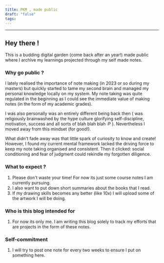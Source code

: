 ```yaml
---
title: PKM , made public
draft: "false"
tags:
---
```


---

##  Hey there !

This is a budding digital garden (come back after an year!) made public where I archive my learnings projected through my self made notes. 

### Why go public ?  

I lately realised the importance of note making (in 2023 or so during my masters) but quickly started to tame my second brain and managed my personal knowledge locally on my system.  My note taking was quite regulated in the beginning as I could see the immediate value of making notes (in the form of my academic grades). 

I was also personally was an entirely different being back then ( was religiously brainwashed by the hype culture glorifying  self-discipline, motivation, success and all sorts of blah blah blah :P ).  Nevertheless I moved away from this mindset (for good!).

What didn't fade away was that little spark of curiosity to know and create!  However, I found my current mental framework lacked the driving force to keep my note taking organised and consistent.  Then it clicked: social conditioning and fear of judgment could rekindle my forgotten diligence.  

### What to expect ?

1. Please don't waste your time! For now its  just some course notes I am currently pursuing. 
2. I also want to put down short summaries about the books that I read.
3.  If my drawing skills becomes any better (like 10x) I will upload some of the artwork I will be doing. 

### Who is this blog intended for 

1. For now its only me. I am writing this blog solely to track my efforts that are projects in the form of these notes.  

### Self-commitment

1. I will try to post one note for every two weeks to ensure I put on something here. 




